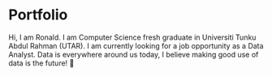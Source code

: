 # Portfolio

Hi, I am Ronald. I am Computer Science fresh graduate in Universiti Tunku Abdul Rahman (UTAR). I am currently looking for a job opportunity as a Data Analyst. Data is everywhere around us today, I believe making good use of data is the future! 🤩
